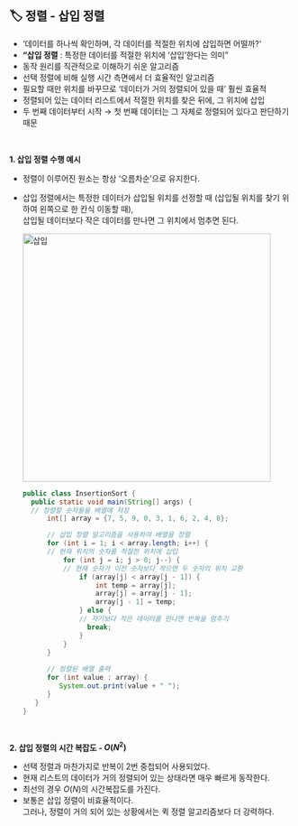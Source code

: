 ## **🏷️ 정렬 - 삽입 정렬**

- ‘데이터를 하나씩 확인하며, 각 데이터를 적절한 위치에 삽입하면 어떨까?’
- **“삽입 정렬** : 특정한 데이터를 적절한 위치에 ‘삽입’한다는 의미”
- 동작 원리를 직관적으로 이해하기 쉬운 알고리즘
- 선택 정렬에 비해 실행 시간 측면에서 더 효율적인 알고리즘
- 필요할 때만 위치를 바꾸므로 ‘데이터가 거의 정렬되어 있을 때’ 훨씬 효율적
- 정렬되어 있는 데이터 리스트에서 적절한 위치를 찾은 뒤에, 그 위치에 삽입
- 두 번째 데이터부터 시작 → 첫 번째 데이터는 그 자체로 정렬되어 있다고 판단하기 때문
<br/>

**1. 삽입 정렬 수행 예시**
   - 정렬이 이루어진 원소는 항상 ‘오름차순’으로 유지한다.
   - 삽입 정렬에서는 특정한 데이터가 삽입될 위치를 선정할 때 (삽입될 위치를 찾기 위하여 왼쪽으로 한 칸식 이동할 때), <br/> 삽입될 데이터보다 작은 데이터를 만나면 그 위치에서 멈추면 된다.

     <img width="440" alt="삽입" src="https://github.com/SeoWonLeee/2L24-Algo-Study/assets/148112372/fb904a82-16af-4295-808c-1f7bd7b34de8"> <br/>

     ```java
     public class InsertionSort {
       public static void main(String[] args) {
       // 정렬할 숫자들을 배열에 저장
           int[] array = {7, 5, 9, 0, 3, 1, 6, 2, 4, 8};

           // 삽입 정렬 알고리즘을 사용하여 배열을 정렬
           for (int i = 1; i < array.length; i++) {
           // 현재 위치의 숫자를 적절한 위치에 삽입
               for (int j = i; j > 0; j--) {
               // 현재 숫자가 이전 숫자보다 작으면 두 숫자의 위치 교환
                   if (array[j] < array[j - 1]) {
                       int temp = array[j];
                       array[j] = array[j - 1];
                       array[j - 1] = temp;
                   } else {
                   // 자기보다 작은 데이터를 만나면 반복을 멈추기
                     break;
                   }
               }
           }
    
           // 정렬된 배열 출력
           for (int value : array) {
              System.out.print(value + " ");
           }
        }
     }
     ```

<br/>

**2. 삽입 정렬의 시간 복잡도 - $O(N^2)$** <br/>

  - 선택 정렬과 마찬가지로 반복이 2번 중첩되어 사용되었다.
  - 현재 리스트의 데이터가 거의 정렬되어 있는 상태라면 매우 빠르게 동작한다.
  - 최선의 경우 $O(N)$의 시간복잡도를 가진다.
  - 보통은 삽입 정렬이 비효율적이다. <br/> 그러나, 정렬이 거의 되어 있는 상황에서는 퀵 정렬 알고리즘보다 더 강력하다.
